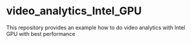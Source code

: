 # video_analytics_Intel_GPU
This repository provides an example how to do video analytics with Intel GPU with best performance 
